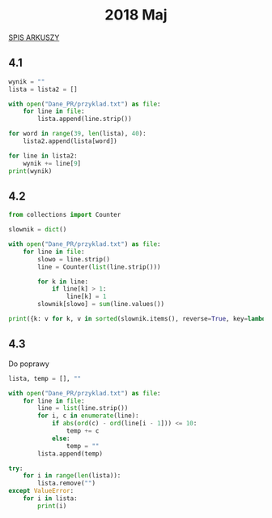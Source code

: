 <h1 align="center">2018 Maj</h1>
 
[SPIS ARKUSZY](https://github.com/wernexnrs123/MATURA-INFORMATYKA/blob/master/dzialy/zadania_arkusze.md)

## 4.1

```py
wynik = ""
lista = lista2 = []

with open("Dane_PR/przyklad.txt") as file:
    for line in file:
        lista.append(line.strip())

for word in range(39, len(lista), 40):
    lista2.append(lista[word])

for line in lista2:
    wynik += line[9]
print(wynik)

```

## 4.2

```py
from collections import Counter

slownik = dict()

with open("Dane_PR/przyklad.txt") as file:
    for line in file:
        slowo = line.strip()
        line = Counter(list(line.strip()))

        for k in line:
            if line[k] > 1:
                line[k] = 1
        slownik[slowo] = sum(line.values())

print({k: v for k, v in sorted(slownik.items(), reverse=True, key=lambda item: item[1])})

```

## 4.3

Do poprawy

```py
lista, temp = [], ""

with open("Dane_PR/przyklad.txt") as file:
    for line in file:
        line = list(line.strip())
        for i, c in enumerate(line):
            if abs(ord(c) - ord(line[i - 1])) <= 10:
                temp += c
            else:
                temp = ""
        lista.append(temp)

try:
    for i in range(len(lista)):
        lista.remove("")
except ValueError:
    for i in lista:
        print(i)

```
